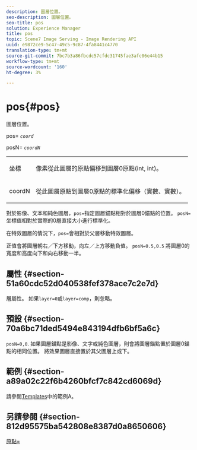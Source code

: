 ```yaml
---
description: 圖層位置。
seo-description: 圖層位置。
seo-title: pos
solution: Experience Manager
title: pos
topic: Scene7 Image Serving - Image Rendering API
uuid: e9872ce9-5c47-49c5-9c87-4fa8441c4770
translation-type: tm+mt
source-git-commit: 7bc7b3a86fbcdc57cfdc31745fae3afc06e44b15
workflow-type: tm+mt
source-wordcount: '160'
ht-degree: 3%

---
```



# pos{#pos}

圖層位置。

pos= *`coord`*

posN= *`coordN`*

<table id="simpletable_754F76EE00BF4129B07502647FF172B7"> 
 <tr class="strow"> 
  <td class="stentry"> <p><span class="varname"> 坐標</span> </p> </td> 
  <td class="stentry"> <p>像素從此圖層的原點偏移到圖層0原點(int, int)。 </p></td> 
 </tr> 
 <tr class="strow"> 
  <td class="stentry"> <p><span class="varname"> coordN</span> </p></td> 
  <td class="stentry"> <p>從此圖層原點到圖層0原點的標準化偏移（實數、實數）。 </p></td> 
 </tr> 
</table>

對於影像、文本和純色圖層，`pos=`指定圖層錨點相對於圖層0錨點的位置。 `posN=` 坐標值相對於實際的0層直接大小進行標準化。

在特效圖層的情況下，`pos=`會相對於父層移動特效圖層。

正值會將圖層朝右／下方移動，向左／上方移動負值。 `posN=0.5,0.5` 將圖層0的寬度和高度向下和向右移動一半。

## 屬性 {#section-51a60cdc52d040538fef378ace7c2e7d}

層屬性。 如果`layer=0`或`layer=comp`，則忽略。

## 預設 {#section-70a6bc71ded5494e843194dfb6bf5a6c}

`posN=0,0`. 如果圖層錨點是影像、文字或純色圖層，則會將圖層錨點置於圖層0錨點的相同位置。 將效果圖層直接置於其父圖層上或下。

## 範例 {#section-a89a02c22f6b4260bfcf7c842cd6069d}

請參閱[Templates](../../../../../is-api/http-ref/image-serving-api-ref/c-http-protocol-reference/c-templates/c-templates.md#concept-3cd2d2adae0e41b2979b9640244d4d3e)中的範例A。

## 另請參閱 {#section-812d95575ba542808e8387d0a8650606}

[原點=](../../../../../is-api/http-ref/image-serving-api-ref/c-http-protocol-reference/c-command-reference/r-origin.md#reference-e11c7ac06e2240cc884c3fec98f05138)
